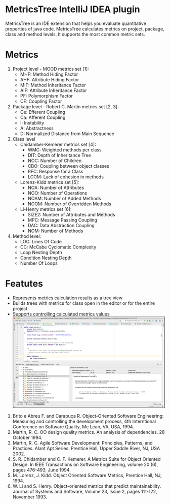 # MetricsTree IntelliJ IDEA plugin 

MetricsTree is an IDE extension that helps you evaluate quantitative properties of java code. 
MetricsTree calculates metrics on project, package, class and method levels. 
It supports the most common metric sets.
# Metrics
1. Project level - MOOD metrics set [1]:  
    - MHF: Method Hiding Factor
    - AHF: Attribute Hiding Factor
    - MIF: Method Inheritance Factor
    - AIF: Attribute Inheritance Factor
    - PF: Polymorphism Factor
    - CF: Coupling Factor
2. Package level - Robert C. Martin metrics set [2, 3]:
    - Ce: Efferent Coupling
    - Ca: Afferent Coupling
    - I: Instability
    - A: Abstractness
    - D: Normalized Distance from Main Sequence
3. Class level
    - Chidamber-Kemerer metrics set [4]:
        - WMC: Weighted methods per class
        - DIT: Depth of Inheritance Tree
        - NOC: Number of Children
        - CBO: Coupling between object classes
        - RFC: Response for a Class
        - LCOM: Lack of cohesion in methods
    - Lorenz-Kidd metrics set [5]:
        - NOA: Number of Attributes
        - NOO: Number of Operations
        - NOAM: Number of Added Methods
        - NOOM: Number of Overridden Methods
    - Li-Henry metrics set [6]:
        - SIZE2: Number of Attributes and Methods
        - MPC: Message Passing Coupling
        - DAC: Data Abstraction Coupling
        - NOM: Number of Methods
4. Method level:
    - LOC: Lines Of Code
    - CC: McCabe Cyclomatic Complexity
    - Loop Nesting Depth
    - Condition Nesting Depth
    - Number Of Loops
# Featutes   
 - Represents metrics calculation results as a tree view
 - Builds trees with metrics for class open in the editor or for the entire project
 - Supports controlling calculated metrics values
  ![Image of MetricsTree](metricstree-light-sample.png)      
1. Brito e Abreu F. and Carapuça R. Object-Oriented Software Engineering: Measuring and controlling the development process, 4th Interntional Conference on Software Quality, Mc Lean, VA, USA, 1994.
2. Martin, R. C. OO design quality metrics. An analysis of dependencies. 28 October 1994.
3. Martin, R. C. Agile Software Development: Principles, Patterns, and Practices. Alant Apt Series. Prentice Hall, Upper Saddle River, NJ, USA 2002.
4. S. R. Chidamber and C. F. Kemerer. A Metrics Suite for Object Oriented Design. In IEEE Transactions on Software Engineering, volume 20 (6), pages 476-493, June 1994.
5. M. Lorenz, J. Kidd. Object Oriented Software Metrics, Prentice Hall, NJ, 1994.
6. W. Li and S. Henry. Object-oriented metrics that predict maintainability. Journal of Systems and Software, Volume 23, Issue 2, pages 111-122, November 1993.